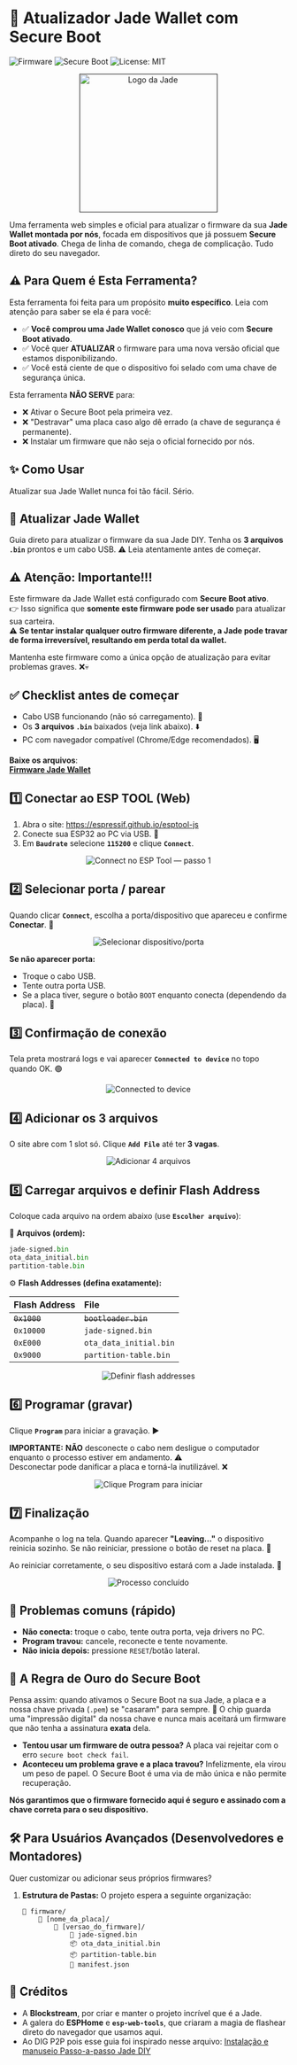 # 🔱 Atualizador Jade Wallet com Secure Boot

![Firmware](https://img.shields.io/badge/Firmware-not--found-blue) ![Secure Boot](https://img.shields.io/badge/Secure%20Boot-V1-green) ![License: MIT](https://img.shields.io/badge/License-MIT-yellow.svg)

<p align="center">
  <a href="" target="_blank" rel="noopener noreferrer">
    <img src="https://raw.githubusercontent.com/cateim/jade-diy/main/assets/jade_logo_white_on_transparent_rgb.svg" alt="Logo da Jade" width="250"/>
  </a>
</p>

Uma ferramenta web simples e oficial para atualizar o firmware da sua **Jade Wallet montada por nós**, focada em dispositivos que já possuem **Secure Boot ativado**. Chega de linha de comando, chega de complicação. Tudo direto do seu navegador.

## ⚠️ Para Quem é Esta Ferramenta?

Esta ferramenta foi feita para um propósito **muito específico**. Leia com atenção para saber se ela é para você:

* ✅ **Você comprou uma Jade Wallet conosco** que já veio com **Secure Boot ativado**.
* ✅ Você quer **ATUALIZAR** o firmware para uma nova versão oficial que estamos disponibilizando.
* ✅ Você está ciente de que o dispositivo foi selado com uma chave de segurança única.

Esta ferramenta **NÃO SERVE** para:

* ❌ Ativar o Secure Boot pela primeira vez.
* ❌ "Destravar" uma placa caso algo dê errado (a chave de segurança é permanente).
* ❌ Instalar um firmware que não seja o oficial fornecido por nós.

## ✨ Como Usar

Atualizar sua Jade Wallet nunca foi tão fácil. Sério.

## 🔁 Atualizar Jade Wallet

Guia direto para atualizar o firmware da sua Jade DIY. Tenha os **3 arquivos `.bin`** prontos e um cabo USB. ⚠️ Leia atentamente antes de começar.

## ⚠️ Atenção: Importante!!!

Este firmware da Jade Wallet está configurado com **Secure Boot ativo**.  
👉 Isso significa que **somente este firmware pode ser usado** para atualizar sua carteira.  
⚠️ **Se tentar instalar qualquer outro firmware diferente, a Jade pode travar de forma irreversível, resultando em perda total da wallet.**  

Mantenha este firmware como a única opção de atualização para evitar problemas graves. ❌💀

## ✅ Checklist antes de começar
- Cabo USB funcionando (não só carregamento). 🔌  
- Os **3 arquivos `.bin`** baixados (veja link abaixo). ⬇️  
- PC com navegador compatível (Chrome/Edge recomendados). 🖥️

**Baixe os arquivos**:  
[**Firmware Jade Wallet**](https://github.com/CaTeIM/jade-diy/tree/main/firmware)

## 1️⃣ Conectar ao ESP TOOL (Web)
1. Abra o site: https://espressif.github.io/esptool-js  
2. Conecte sua ESP32 ao PC via USB. 🔌  
3. Em **`Baudrate`** selecione **`115200`** e clique **`Connect`**.

<p align="center">
  <img src="https://raw.githubusercontent.com/cateim/jade-diy/main/assets/update/step_1.webp" alt="Connect no ESP Tool — passo 1" />
</p>

## 2️⃣ Selecionar porta / parear
Quando clicar **`Connect`**, escolha a porta/dispositivo que apareceu e confirme **Conectar**. 🔗

<p align="center">
  <img src="https://raw.githubusercontent.com/cateim/jade-diy/main/assets/update/step_2.webp" alt="Selecionar dispositivo/porta" />
</p>

**Se não aparecer porta:**  
- Troque o cabo USB.  
- Tente outra porta USB.  
- Se a placa tiver, segure o botão `BOOT` enquanto conecta (dependendo da placa). 🔧

## 3️⃣ Confirmação de conexão
Tela preta mostrará logs e vai aparecer **`Connected to device`** no topo quando OK. 🟢

<p align="center">
  <img src="https://raw.githubusercontent.com/cateim/jade-diy/main/assets/update/step_3.webp" alt="Connected to device" />
</p>

## 4️⃣ Adicionar os 3 arquivos
O site abre com 1 slot só. Clique **`Add File`** até ter **3 vagas**.

<p align="center">
  <img src="https://raw.githubusercontent.com/cateim/jade-diy/main/assets/update/step_4.webp" alt="Adicionar 4 arquivos" />
</p>

## 5️⃣ Carregar arquivos e definir Flash Address
Coloque cada arquivo na ordem abaixo (use **`Escolher arquivo`**):

📁 **Arquivos (ordem):**
```py
jade-signed.bin
ota_data_initial.bin
partition-table.bin
```

⚙️ **Flash Addresses (defina exatamente):**

| Flash Address | File                     |
| :------------ | :----------------------- |
| ~~`0x1000`~~      | ~~`bootloader.bin`~~         |
| `0x10000`     | `jade-signed.bin`               |
| `0xE000`      | `ota_data_initial.bin`   |
| `0x9000`      | `partition-table.bin`    |

<p align="center">
  <img src="https://raw.githubusercontent.com/cateim/jade-diy/main/assets/update/step_5.webp" alt="Definir flash addresses" />
</p>

## 6️⃣ Programar (gravar)
Clique **`Program`** para iniciar a gravação. ▶️

**IMPORTANTE:** **NÃO** desconecte o cabo nem desligue o computador enquanto o processo estiver em andamento. ⚠️  
Desconectar pode danificar a placa e torná-la inutilizável. ❌

<p align="center">
  <img src="https://raw.githubusercontent.com/cateim/jade-diy/main/assets/update/step_6.webp" alt="Clique Program para iniciar" />
</p>

## 7️⃣ Finalização
Acompanhe o log na tela. Quando aparecer **"Leaving…"** o dispositivo reinicia sozinho. Se não reiniciar, pressione o botão de reset na placa. 🔁

Ao reiniciar corretamente, o seu dispositivo estará com a Jade instalada. 💎

<p align="center">
  <img src="https://raw.githubusercontent.com/cateim/jade-diy/main/assets/update/step_7.webp" alt="Processo concluído" />
</p>

## 🔧 Problemas comuns (rápido)
- **Não conecta:** troque o cabo, tente outra porta, veja drivers no PC.  
- **Program travou:** cancele, reconecte e tente novamente.  
- **Não inicia depois:** pressione `RESET`/botão lateral.  

## 🔐 A Regra de Ouro do Secure Boot

Pensa assim: quando ativamos o Secure Boot na sua Jade, a placa e a nossa chave privada (`.pem`) se "casaram" para sempre. 💍
O chip guarda uma "impressão digital" da nossa chave e nunca mais aceitará um firmware que não tenha a assinatura **exata** dela.

* **Tentou usar um firmware de outra pessoa?** A placa vai rejeitar com o erro `secure boot check fail`.
* **Aconteceu um problema grave e a placa travou?** Infelizmente, ela virou um peso de papel. O Secure Boot é uma via de mão única e não permite recuperação.

**Nós garantimos que o firmware fornecido aqui é seguro e assinado com a chave correta para o seu dispositivo.**

## 🛠️ Para Usuários Avançados (Desenvolvedores e Montadores)

Quer customizar ou adicionar seus próprios firmwares?

1.  **Estrutura de Pastas:** O projeto espera a seguinte organização:

    ```
	📂 firmware/
		📂 [nome_da_placa]/
			📂 [versao_do_firmware]/
				🔐 jade-signed.bin
				📦 ota_data_initial.bin
				📦 partition-table.bin
				📄 manifest.json
    ```

## 📌 Créditos

* A **Blockstream**, por criar e manter o projeto incrível que é a Jade.
* A galera do **ESPHome** e **`esp-web-tools`**, que criaram a magia de flashear direto do navegador que usamos aqui.
* Ao DIG P2P pois esse guia foi inspirado nesse arquivo: [Instalação e manuseio Passo-a-passo Jade DIY](https://medium.com/@digp2p/instala%C3%A7%C3%A3o-e-manuseio-passo-a-passo-jade-diy-b20220df5970)
